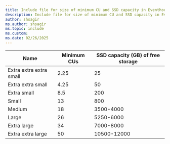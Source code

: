 ```yaml
---
title: Include file for size of minimum CU and SSD capacity in Eventhouse for guaranteed availability in Microsoft Fabric
description: Include file for size of minimum CU and SSD capacity in Eventhouse for guaranteed availability in Microsoft Fabric.
author: shsagir
ms.author: shsagir
ms.topic: include
ms.custom:
ms.date: 02/26/2025
---
```

| Name                 | Minimum CUs | SSD capacity (GB) of free storage |
| -----------          | ----------- | --------------------------------- |
| Extra extra extra small | 2.25     | 25                                |
| Extra extra small    | 4.25        | 50                                |
| Extra small          | 8.5         | 200                               |
| Small                | 13          | 800                               |
| Medium               | 18          | 3500-4000                         |
| Large                | 26          | 5250-6000                         |
| Extra large          | 34          | 7000-8000                         |
| Extra extra large    | 50          | 10500-12000                       |
